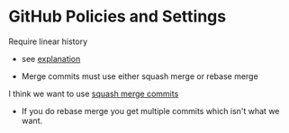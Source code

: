 # GitHub Policies and Settings

Require linear history 

* see [explanation](https://docs.github.com/en/repositories/configuring-branches-and-merges-in-your-repository/defining-the-mergeability-of-pull-requests/about-protected-branches)

* Merge commits must use either squash merge or rebase merge

I think we want to use [squash merge commits](https://docs.github.com/en/repositories/configuring-branches-and-merges-in-your-repository/defining-the-mergeability-of-pull-requests/about-protected-branches)

* If you do rebase merge you get multiple commits which isn't what we want.